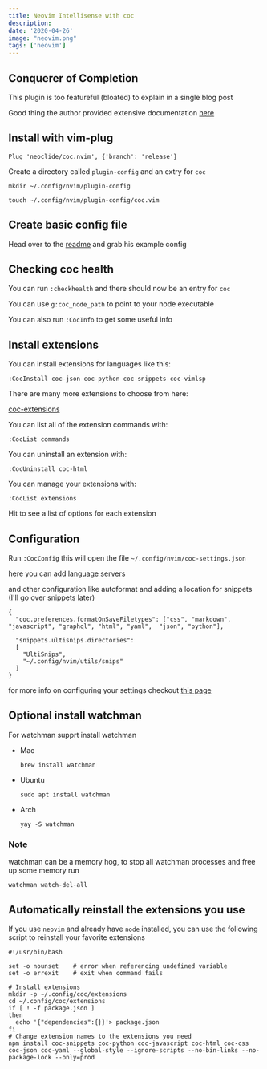 ```yaml
---
title: Neovim Intellisense with coc
description: 
date: '2020-04-26'
image: "neovim.png"
tags: ['neovim']
---
```


## Conquerer of Completion

This plugin is too featureful (bloated) to explain in a single blog post

Good thing the author provided extensive documentation [here](https://github.com/neoclide/coc.nvim/wiki)

## Install with vim-plug

```
Plug 'neoclide/coc.nvim', {'branch': 'release'}
```

Create a directory called `plugin-config` and an extry for `coc`

```
mkdir ~/.config/nvim/plugin-config

touch ~/.config/nvim/plugin-config/coc.vim
```

## Create basic config file

Head over to the [readme](https://github.com/neoclide/coc.nvim) and grab his example config

## Checking coc health

You can run `:checkhealth` and there should now be an entry for `coc` 

You can use `g:coc_node_path` to point to your node executable

You can also run `:CocInfo` to get some useful info

## Install extensions

You can install extensions for languages like this:

```
:CocInstall coc-json coc-python coc-snippets coc-vimlsp
```

There are many more extensions to choose from here:

[coc-extensions](https://github.com/neoclide/coc.nvim/wiki/Using-coc-extensions)

You can list all of the extension commands with:

```
:CocList commands
```

You can uninstall an extension with:

```
:CocUninstall coc-html
```

You can manage your extensions with:

```
:CocList extensions
```

Hit <TAB> to see a list of options for each extension

## Configuration

Run `:CocConfig` this will open the file `~/.config/nvim/coc-settings.json`

here you can add [language servers](https://github.com/neoclide/coc.nvim/wiki/Language-servers)

and other configuration like autoformat and adding a location for snippets (I'll go over snippets later)

```
{
  "coc.preferences.formatOnSaveFiletypes": ["css", "markdown", "javascript", "graphql", "html", "yaml",  "json", "python"],

  "snippets.ultisnips.directories": 
  [
    "UltiSnips",
    "~/.config/nvim/utils/snips"
  ]
}
```

for more info on configuring your settings checkout [this page](https://github.com/neoclide/coc.nvim/wiki/Using-the-configuration-file)

## Optional install watchman

For watchman supprt install watchman

- Mac 

    ```
    brew install watchman
    ```

- Ubuntu

    ```
    sudo apt install watchman
    ```

- Arch

    ```
    yay -S watchman
    ```

### Note

watchman can be a memory hog, to stop all watchman processes and free up some memory run

```
watchman watch-del-all
```

## Automatically reinstall the extensions you use

If you use `neovim` and already have `node` installed, you can use the following script to reinstall your favorite extensions

```
#!/usr/bin/bash

set -o nounset    # error when referencing undefined variable
set -o errexit    # exit when command fails

# Install extensions
mkdir -p ~/.config/coc/extensions
cd ~/.config/coc/extensions
if [ ! -f package.json ]
then
  echo '{"dependencies":{}}'> package.json
fi
# Change extension names to the extensions you need
npm install coc-snippets coc-python coc-javascript coc-html coc-css coc-json coc-yaml --global-style --ignore-scripts --no-bin-links --no-package-lock --only=prod
```
